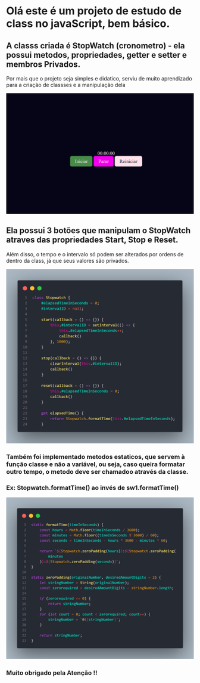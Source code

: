 <h1> Olá este é um projeto de estudo de class no javaScript, bem básico. </h1>

<h2>A classs criada é StopWatch (cronometro) - ela possui metodos, propriedades, getter e setter e membros Privados. </h2>

<p> Por mais que o projeto seja simples e didatico, serviu de muito aprendizado para a criação de classses e a manipulação dela </p>

<img alt= "Print da pág web" src ="./image.png"> </img>



<h2> Ela possui 3 botões que manipulam o StopWatch atraves das propriedades Start, Stop e Reset. </h2>
<p> Além disso, o tempo e o intervalo só podem ser alterados por ordens de dentro da class, já que seus valores são privados. </p>
<img  alt =" print do codigo com os metodos de start, stop e reset" src ="./code-1.png"></img>

<h3> Também foi implementado metodos estaticos, que servem à função classe e não a variável, ou seja, caso queira formatar outro tempo, o metodo deve ser chamadoo através da classe. <h3>
<p> Ex: Stopwatch.formatTime() ao invés de sw1.formatTime() </p>
<img alt ="print do código com dois metodos estaticos" src="code.png"></img>

<h3>Muito obrigado pela Atenção !! <h3>
